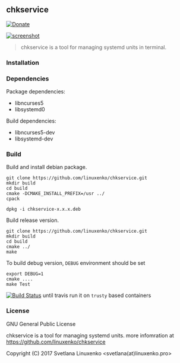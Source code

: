 ## chkservice

[![Donate](https://img.shields.io/badge/donate-3$-green.svg?style=flat-square)](https://www.linuxenko.pro/donate.html#?amount=3)

[![screenshot](https://raw.githubusercontent.com/linuxenko/linuxenko.github.io/master/media/chkservice/chkservice.png)](https://raw.githubusercontent.com/linuxenko/linuxenko.github.io/master/media/chkservice/chkservice.png)

> chkservice is a tool for managing systemd units in terminal.

### Installation


### Dependencies

Package dependencies:
  * libncurses5
  * libsystemd0
  
Build dependencies:
  * libncurses5-dev
  * libsystemd-dev

### Build

Build and install debian package.

```
git clone https://github.com/linuxenko/chkservice.git
mkdir build
cd build
cmake -DCMAKE_INSTALL_PREFIX=/usr ../
cpack

dpkg -i chkservice-x.x.x.deb
```

Build release version.

```
git clone https://github.com/linuxenko/chkservice.git
mkdir build
cd build
cmake ../
make
```

To build debug version, `DEBUG` environment should be set

```
export DEBUG=1
cmake ....
make Test
```

[![Build Status](https://img.shields.io/travis/linuxenko/chkservice.svg?style=flat-square)](https://travis-ci.org/linuxenko/chkservice) until travis run it on `trusty` based containers


### License
GNU General Public License

chkservice is a tool for managing systemd units.
more infomration at https://github.com/linuxenko/chkservice

Copyright (C) 2017 Svetlana Linuxenko <svetlana(at)linuxenko.pro>

